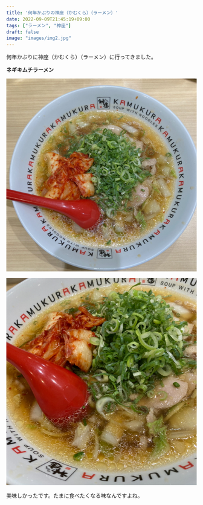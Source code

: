 ```yaml
---
title: '何年かぶりの神座（かむくら）（ラーメン）'
date: 2022-09-09T21:45:19+09:00
tags: ["ラーメン", "神座"]
draft: false
image: "images/img2.jpg"
---
```


何年かぶりに神座（かむくら）（ラーメン）に行ってきました。

**ネギキムチラーメン**

![img1.jpg](images/img1.jpg)

![img2.png](images/img2.jpg)

美味しかったです。たまに食べたくなる味なんですよね。
